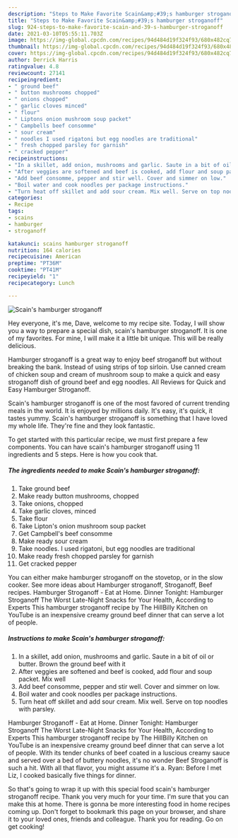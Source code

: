 ```yaml
---
description: "Steps to Make Favorite Scain&amp;#39;s hamburger stroganoff"
title: "Steps to Make Favorite Scain&amp;#39;s hamburger stroganoff"
slug: 924-steps-to-make-favorite-scain-and-39-s-hamburger-stroganoff
date: 2021-03-10T05:55:11.703Z
image: https://img-global.cpcdn.com/recipes/94d484d19f324f93/680x482cq70/scains-hamburger-stroganoff-recipe-main-photo.jpg
thumbnail: https://img-global.cpcdn.com/recipes/94d484d19f324f93/680x482cq70/scains-hamburger-stroganoff-recipe-main-photo.jpg
cover: https://img-global.cpcdn.com/recipes/94d484d19f324f93/680x482cq70/scains-hamburger-stroganoff-recipe-main-photo.jpg
author: Derrick Harris
ratingvalue: 4.8
reviewcount: 27141
recipeingredient:
- " ground beef"
- " button mushrooms chopped"
- " onions chopped"
- " garlic cloves minced"
- " flour"
- " Liptons onion mushroom soup packet"
- " Campbells beef consomme"
- " sour cream"
- " noodles I used rigatoni but egg noodles are traditional"
- " fresh chopped parsley for garnish"
- " cracked pepper"
recipeinstructions:
- "In a skillet, add onion, mushrooms and garlic. Saute in a bit of oil or butter. Brown the ground beef with it"
- "After veggies are softened and beef is cooked, add flour and soup packet. Mix well"
- "Add beef consomme, pepper and stir well. Cover and simmer on low."
- "Boil water and cook noodles per package instructions."
- "Turn heat off skillet and add sour cream. Mix well. Serve on top noodles with parsley."
categories:
- Recipe
tags:
- scains
- hamburger
- stroganoff

katakunci: scains hamburger stroganoff 
nutrition: 164 calories
recipecuisine: American
preptime: "PT36M"
cooktime: "PT41M"
recipeyield: "1"
recipecategory: Lunch

---
```



![Scain&#39;s hamburger stroganoff](https://img-global.cpcdn.com/recipes/94d484d19f324f93/680x482cq70/scains-hamburger-stroganoff-recipe-main-photo.jpg)

Hey everyone, it's me, Dave, welcome to my recipe site. Today, I will show you a way to prepare a special dish, scain&#39;s hamburger stroganoff. It is one of my favorites. For mine, I will make it a little bit unique. This will be really delicious.

Hamburger stroganoff is a great way to enjoy beef stroganoff but without breaking the bank. Instead of using strips of top sirloin. Use canned cream of chicken soup and cream of mushroom soup to make a quick and easy stroganoff dish of ground beef and egg noodles. All Reviews for Quick and Easy Hamburger Stroganoff.

Scain&#39;s hamburger stroganoff is one of the most favored of current trending meals in the world. It is enjoyed by millions daily. It's easy, it's quick, it tastes yummy. Scain&#39;s hamburger stroganoff is something that I have loved my whole life. They're fine and they look fantastic.


To get started with this particular recipe, we must first prepare a few components. You can have scain&#39;s hamburger stroganoff using 11 ingredients and 5 steps. Here is how you cook that.

<!--inarticleads1-->

##### The ingredients needed to make Scain&#39;s hamburger stroganoff:

1. Take  ground beef
1. Make ready  button mushrooms, chopped
1. Take  onions, chopped
1. Take  garlic cloves, minced
1. Take  flour
1. Take  Lipton&#39;s onion mushroom soup packet
1. Get  Campbell&#39;s beef consomme
1. Make ready  sour cream
1. Take  noodles. I used rigatoni, but egg noodles are traditional
1. Make ready  fresh chopped parsley for garnish
1. Get  cracked pepper


You can either make hamburger stroganoff on the stovetop, or in the slow cooker. See more ideas about Hamburger stroganoff, Stroganoff, Beef recipes. Hamburger Stroganoff - Eat at Home. Dinner Tonight: Hamburger Stroganoff The Worst Late-Night Snacks for Your Health, According to Experts This hamburger stroganoff recipe by The HillBilly Kitchen on YouTube is an inexpensive creamy ground beef dinner that can serve a lot of people. 

<!--inarticleads2-->

##### Instructions to make Scain&#39;s hamburger stroganoff:

1. In a skillet, add onion, mushrooms and garlic. Saute in a bit of oil or butter. Brown the ground beef with it
1. After veggies are softened and beef is cooked, add flour and soup packet. Mix well
1. Add beef consomme, pepper and stir well. Cover and simmer on low.
1. Boil water and cook noodles per package instructions.
1. Turn heat off skillet and add sour cream. Mix well. Serve on top noodles with parsley.


Hamburger Stroganoff - Eat at Home. Dinner Tonight: Hamburger Stroganoff The Worst Late-Night Snacks for Your Health, According to Experts This hamburger stroganoff recipe by The HillBilly Kitchen on YouTube is an inexpensive creamy ground beef dinner that can serve a lot of people. With its tender chunks of beef coated in a luscious creamy sauce and served over a bed of buttery noodles, it&#39;s no wonder Beef Stroganoff is such a hit. With all that flavor, you might assume it&#39;s a. Ryan: Before I met Liz, I cooked basically five things for dinner. 

So that's going to wrap it up with this special food scain&#39;s hamburger stroganoff recipe. Thank you very much for your time. I'm sure that you can make this at home. There is gonna be more interesting food in home recipes coming up. Don't forget to bookmark this page on your browser, and share it to your loved ones, friends and colleague. Thank you for reading. Go on get cooking!
